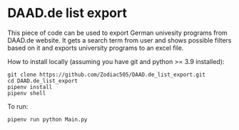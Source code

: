 # DAAD.de list export
This piece of code can be used to export German univesity programs from DAAD.de website.
It gets a search term from user and shows possible filters based on it and exports university programs to an excel file.

How to install locally (assuming you have git and python >= 3.9 installed):

```console
git clone https://github.com/Zodiac505/DAAD.de_list_export.git
cd DAAD.de_list_export
pipenv install
pipenv shell
```

To run:

```console
pipenv run python Main.py